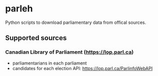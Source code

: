 # parleh

Python scripts to download parliamentary data from offical sources.

## Supported sources
### Canadian Library of Parliament (https://lop.parl.ca)
- parliamentarians in each parliament
- candidates for each election
API: https://lop.parl.ca/ParlinfoWebAPI
